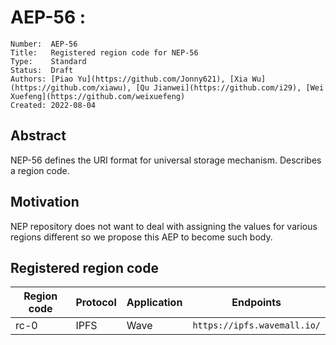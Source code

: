 # AEP-56 : 

```
Number:  AEP-56
Title:   Registered region code for NEP-56
Type:    Standard
Status:  Draft
Authors: [Piao Yu](https://github.com/Jonny621), [Xia Wu](https://github.com/xiawu), [Qu Jianwei](https://github.com/i29), [Wei Xuefeng](https://github.com/weixuefeng)
Created: 2022-08-04
```

## Abstract

NEP-56 defines the URI format for universal storage mechanism. Describes a region code.

## Motivation

NEP repository does not want to deal with assigning the values for various regions different so we propose this AEP to become such body.


## Registered region code

Region code | Protocol    | Application    | Endpoints
------------|-------------|----------------|--------------    
rc-0        | IPFS        | Wave           | `https://ipfs.wavemall.io/`